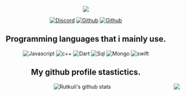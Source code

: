 <p align="center">
  <a href="https://tcno.co/">
    <img src="https://i.imgur.com/M2Uhzyn.png"></a>
</p>
<p align="center">
    <a href="https://discordapp.com/users/749998774566387742">
   <img alt="Discord" src="https://img.shields.io/badge/Discord-Rutkuli%230304-7289DA?style=for-the-badge&logo=discord&logoColor=7289DA&logoWidth=20&labelColor=000'"></a>  
  <a href="https://github.com/rutkuli">
   <img alt="Github" src="https://img.shields.io/github/followers/Rutkuli?color=1DA1F2&logo=github&label=Followers&style=for-the-badge"></a>   
   <a href="https://rutkuli.github.io/">
   <img alt="Github" src="https://img.shields.io/website?label=rutkuli.github.io&style=for-the-badge&url=https://rutkuli.github.io/"></a> 
</p>


<h2 align="center">Programming languages that i mainly use.</h2>
<p align="center">
  <img alt="Javascript" src="https://img.shields.io/badge/-JavaScript-090909?style=for-the-badge&logo=JavaScript&logoColor=E9D54D"></a> 
  <img alt="c++" src="https://img.shields.io/badge/-C++-090909?style=for-the-badge&logo=C%2b%2b&logoColor=6296CC"></a> 
  <img alt="Dart" src="https://img.shields.io/badge/-Dart-090909?style=for-the-badge&logo=dart&logoColor=097CDB"></a>    
  <img alt="Sql" src="https://img.shields.io/badge/-Sql-090909?style=for-the-badge&logo=mysql&logoColor=00648B"></a> 
  <img alt="Mongo" src="https://img.shields.io/badge/-MongoDB-090909?style=for-the-badge&logo=MongoDB&logoColor=00648B"></a> 
  <img alt="swift" src="https://img.shields.io/badge/-Swift-090909?style=for-the-badge&logo=Swift&logoColor=00648B"></a> 
</p>

<h2 align="center">My github profile stastictics.</h2>
<p align="center">
  <img align="center" src="https://github-readme-stats.vercel.app/api?username=rutkuli&&show_icons=true&title_color=ffffff&icon_color=bb2acf&text_color=daf7dc&bg_color=151515" alt="Rutkuli's github stats"/>
  <img align="right" src="https://github-readme-stats.vercel.app/api/top-langs/?username=rutkuli&theme=dark&hide_langs_below=1" />
</p>

<br />

</pre> 

<!--
**rutkuli/rutkuli** is a ✨ _special_ ✨ repository because its `README.md` (this file) appears on your GitHub profile.


